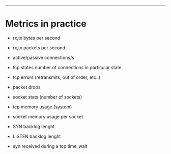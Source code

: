 ---

# Metrics in practice

- rx,tx bytes per second

- rx,tx packets per second

- active/passive connections/s

- tcp states number of connections in particular state

- tcp errors (retransmits, out of order, etc..)

- packet drops

- socket stats (number of sockets)

- tcp memory usage (system)

- socket memory usage per socket

- SYN backlog lenght

- LISTEN backlog lenght

- syn received during a tcp time_wait
